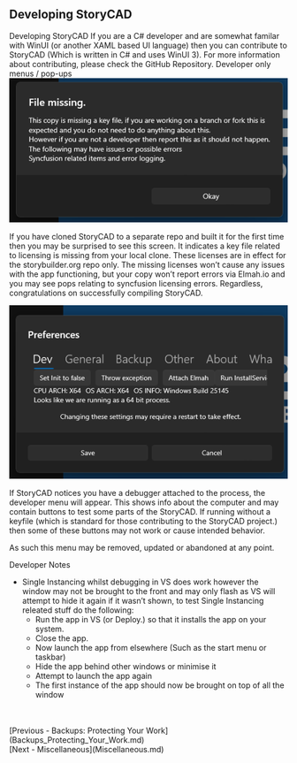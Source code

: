 ## Developing StoryCAD ##
Developing StoryCAD
If you are a C# developer and are somewhat familar with WinUI (or another XAML based UI language) then you can contribute to StoryCAD (Which is written in C# and uses WinUI 3).
For more information about contributing, please check the GitHub Repository.
Developer only menus / pop-ups
![](Clipboard-Image-5.png)

If you have cloned StoryCAD to a separate repo and built it for the first time then you may be surprised to see this screen. It indicates a key file related to licensing is missing from your local clone. These licenses are in effect for the storybuilder.org repo only. The missing licenses won’t cause any issues with the app functioning, but your copy won’t report errors via Elmah.io and you may see pops relating to syncfusion licensing errors.
Regardless, congratulations on successfully compiling StoryCAD.

![](Clipboard-Image-6.png)

If StoryCAD notices you have a debugger attached to the process, the developer menu will appear.
This shows info about the computer and may contain buttons to test some parts of the StoryCAD.
If running without a keyfile (which is standard for those contributing to the StoryCAD project.) then some of these buttons may not work or cause intended behavior.

As such this menu may be removed, updated or abandoned at any point.

Developer Notes
- Single Instancing whilst debugging in VS does work however the window may not be brought to the front and may only flash as VS will attempt to hide it again if it wasn’t shown, to test Single Instancing releated stuff do the following:
	- Run the app in VS (or Deploy.) so that it installs the app on your system.
	- Close the app.
	- Now launch the app from elsewhere (Such as the start menu or taskbar)
	- Hide the app behind other windows or minimise it
	- Attempt to launch the app again
	- The first instance of the app should now be brought on top of all the window

 <br/>
 <br/>
[Previous - Backups: Protecting Your Work](Backups_Protecting_Your_Work.md) <br/>
[Next - Miscellaneous](Miscellaneous.md) <br/>
